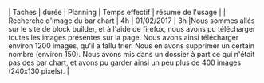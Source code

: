 | Taches | durée | Planning | Temps effectif | résumé de l'usage |
| Recherche d'image du bar chart | 4h | 01/02/2017 | 3h |Nous sommes allés sur le site de block builder, et à l'aide de firefox, nous avons pu télécharger toutes les images présentes sur la page. Nous avons ainsi télécharger environ 1200 images, qu'il a fallu trier. Nous en avons supprimer un certain nombre (environ 150). Nous avons mis dans un dossier à part ce qui n'était pas des bar chart, et avons pu garder ainsi un peu plus de 400 images (240x130 pixels). |
